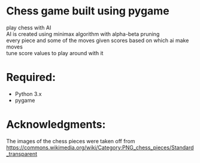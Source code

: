 # Chess game built using pygame <br/>
play chess with AI  <br/>
AI is created using minimax algorithm with alpha-beta pruning <br/>
every piece and some of the moves given scores based on which ai make moves <br/>
tune score values to play around with it  <br/>

# Required:
- Python 3.x
- pygame

# Acknowledgments:
The images of the chess pieces were taken off from https://commons.wikimedia.org/wiki/Category:PNG_chess_pieces/Standard_transparent
